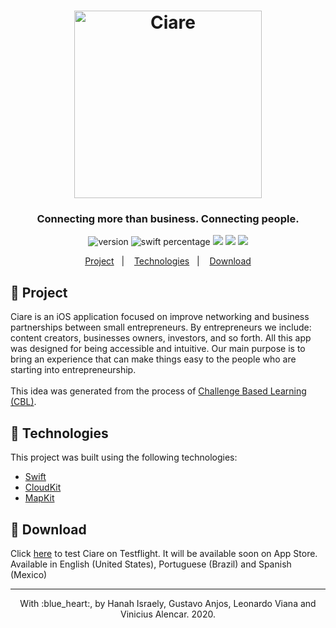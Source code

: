 <h1 align="center">
    <img alt="Ciare" src="https://github.com/leoskrr/Ciare/blob/main/entrepreneurship-great-app/views/Assets.xcassets/AppIcon.appiconset/1024.png" width="300px"/>
</h1>

<h3 align="center">
	Connecting more than business. Connecting people.
</h3>
<p align="center">
  <img alt="version" src="https://img.shields.io/badge/version-v1.0.0-blue">

  <img alt="swift percentage" src="https://img.shields.io/badge/swift-100%25-orange">
  
  <img src="https://img.shields.io/badge/English%20(US)-100%25-green"/>
  
  <img src="https://img.shields.io/badge/Portuguese%20(BR)-100%25-green"/>

  <img src="https://img.shields.io/badge/Spanish%20(MX)-100%25-green"/>


<p align="center">
  <a href="#apple-project">Project</a>&nbsp;&nbsp;&nbsp;|&nbsp;&nbsp;&nbsp;
  <a href="#rocket-technologies">Technologies</a>&nbsp;&nbsp;&nbsp;|&nbsp;&nbsp;&nbsp;
  <a href="#iphone-download">Download</a>
</p>

## :apple: Project

Ciare is an iOS application focused on improve networking and business partnerships between small entrepreneurs. By entrepreneurs we include: content creators, businesses owners, investors, and so forth.
All this app was designed for being accessible and intuitive. Our main purpose is to bring an experience that can make things easy to the people who are starting into entrepreneurship.
<br/><br/>
This idea was generated from the process of [Challenge Based Learning (CBL)](https://www.challengebasedlearning.org/pt/).

## :rocket: Technologies

This project was built using the following technologies:
- [Swift][swift]
- [CloudKit][cloudkit]
- [MapKit][mapkit]

## :iphone: Download

Click [here][test] to test Ciare on Testflight. It will be available soon on App Store. <br/>
Available in English (United States), Portuguese (Brazil) and Spanish (Mexico)

---

<p align="center">With :blue_heart:, by Hanah Israely, Gustavo Anjos, Leonardo Viana and Vinicius Alencar. 2020.</p>

[swift]: https://developer.apple.com/swift/
[cloudkit]: https://developer.apple.com/icloud/cloudkit/
[mapkit]: https://developer.apple.com/documentation/mapkit
[test]: https://testflight.apple.com/join/q58YYOQd
